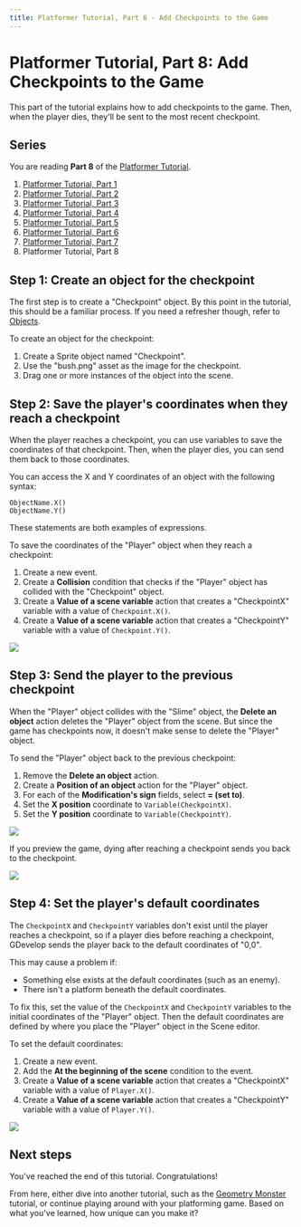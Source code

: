 ```yaml
---
title: Platformer Tutorial, Part 8 - Add Checkpoints to the Game
---
```

# Platformer Tutorial, Part 8: Add Checkpoints to the Game

This part of the tutorial explains how to add checkpoints to the game. Then, when the player dies, they'll be sent to the most recent checkpoint.

## Series

You are reading **Part 8** of the [Platformer Tutorial](/gdevelop5/tutorials/platformer/start).

1. [Platformer Tutorial, Part 1](/gdevelop5/tutorials/platformer/start)
2. [Platformer Tutorial, Part 2](/gdevelop5/tutorials/platformer/part-2)
3. [Platformer Tutorial, Part 3](/gdevelop5/tutorials/platformer/part-3)
4. [Platformer Tutorial, Part 4](/gdevelop5/tutorials/platformer/part-4)
5. [Platformer Tutorial, Part 5](/gdevelop5/tutorials/platformer/part-5)
6. [Platformer Tutorial, Part 6](/gdevelop5/tutorials/platformer/part-6)
7. [Platformer Tutorial, Part 7](/gdevelop5/tutorials/platformer/part-7)
8. Platformer Tutorial, Part 8

## Step 1: Create an object for the checkpoint

The first step is to create a "Checkpoint" object. By this point in the tutorial, this should be a familiar process. If you need a refresher though, refer to [Objects](/gdevelop5/objects).

To create an object for the checkpoint:

1. Create a Sprite object named "Checkpoint".
2. Use the "bush.png" asset as the image for the checkpoint.
3. Drag one or more instances of the object into the scene.

## Step 2: Save the player's coordinates when they reach a checkpoint

When the player reaches a checkpoint, you can use variables to save the coordinates of that checkpoint. Then, when the player dies, you can send them back to those coordinates.

You can access the X and Y coordinates of an object with the following syntax:

```
ObjectName.X()
ObjectName.Y()
```

These statements are both examples of expressions.

To save the coordinates of the "Player" object when they reach a checkpoint:

1. Create a new event.
2. Create a **Collision** condition that checks if the "Player" object has collided with the "Checkpoint" object.
3. Create a **Value of a scene variable** action that creates a "CheckpointX" variable with a value of `Checkpoint.X()`.
4. Create a **Value of a scene variable** action that creates a "CheckpointY" variable with a value of `Checkpoint.Y()`.

![](/gdevelop5/tutorials/platformer/08-01.jpg)

## Step 3: Send the player to the previous checkpoint

When the "Player" object collides with the "Slime" object, the **Delete an object** action deletes the "Player" object from the scene. But since the game has checkpoints now, it doesn't make sense to delete the "Player" object.

To send the "Player" object back to the previous checkpoint:

1. Remove the **Delete an object** action.
2. Create a **Position of an object** action for the "Player" object.
3. For each of the **Modification's sign** fields, select **= (set to)**.
3. Set the **X position** coordinate to `Variable(CheckpointX)`.
4. Set the **Y position** coordinate to `Variable(CheckpointY)`.

![](/gdevelop5/tutorials/platformer/08-02.jpg)

If you preview the game, dying after reaching a checkpoint sends you back to the checkpoint.

![](/gdevelop5/tutorials/platformer/08-04.gif)

## Step 4: Set the player's default coordinates

The `CheckpointX` and `CheckpointY` variables don't exist until the player reaches a checkpoint, so if a player dies before reaching a checkpoint, GDevelop sends the player back to the default coordinates of "0,0".

This may cause a problem if:

- Something else exists at the default coordinates (such as an enemy).
- There isn't a platform beneath the default coordinates.

To fix this, set the value of the `CheckpointX` and `CheckpointY` variables to the initial coordinates of the "Player" object. Then the default coordinates are defined by where you place the "Player" object in the Scene editor.

To set the default coordinates:

1. Create a new event.
2. Add the **At the beginning of the scene** condition to the event.
3. Create a **Value of a scene variable** action that creates a "CheckpointX" variable with a value of `Player.X()`.
4. Create a **Value of a scene variable** action that creates a "CheckpointY" variable with a value of `Player.Y()`.

![](/gdevelop5/tutorials/platformer/08-03.jpg)

## Next steps

You've reached the end of this tutorial. Congratulations!

From here, either dive into another tutorial, such as the [Geometry Monster](/gdevelop5/tutorials/geometry-monster/1-install-and-setup) tutorial, or continue playing around with your platforming game. Based on what you've learned, how unique can you make it?